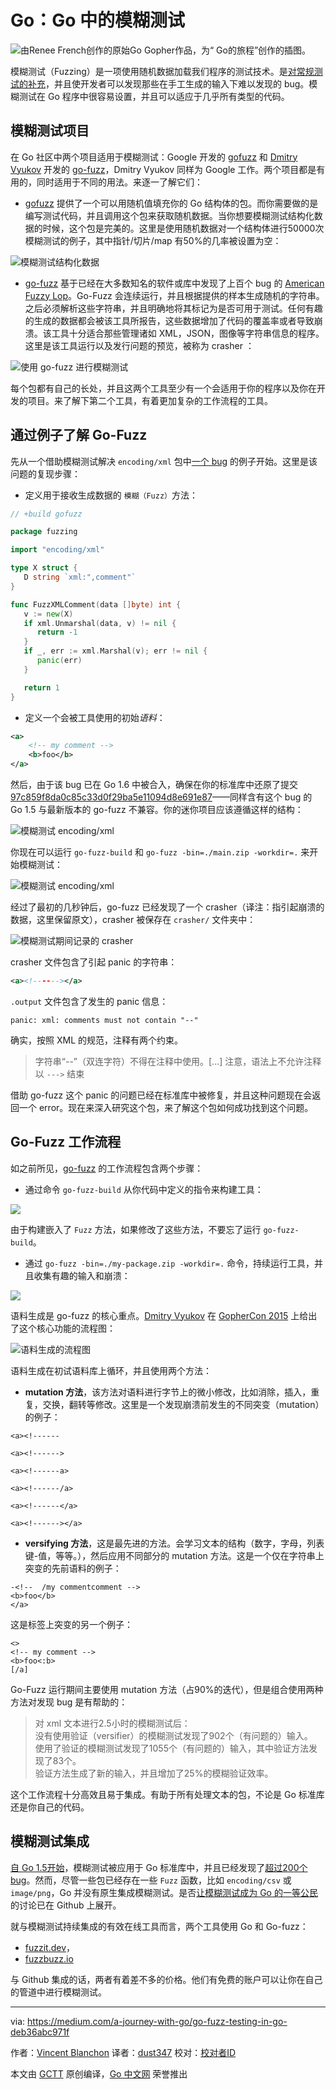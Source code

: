 # Go：Go 中的模糊测试
![由Renee French创作的原始Go Gopher作品，为“ Go的旅程”创作的插图。](https://github.com/studygolang/gctt-images2/blob/master/20191025-Go-Fuzz-Testing-in-Go/Illustration.png?raw=true)

模糊测试（Fuzzing）是一项使用随机数据加载我们程序的测试技术。是[对常规测试的补充](https://docs.google.com/document/d/1N-12_6YBPpF9o4_Zys_E_ZQndmD06wQVAM_0y9nZUIE/edit)，并且使开发者可以发现那些在手工生成的输入下难以发现的 bug。模糊测试在 Go 程序中很容易设置，并且可以适应于几乎所有类型的代码。

## 模糊测试项目
在 Go 社区中两个项目适用于模糊测试：Google 开发的 [gofuzz](https://github.com/google/gofuzz) 和 [Dmitry Vyukov](https://github.com/dvyukov) 开发的 [go-fuzz](https://github.com/dvyukov/go-fuzz)，Dmitry Vyukov 同样为 Google 工作。两个项目都是有用的，同时适用于不同的用法。来逐一了解它们：

- [gofuzz](https://github.com/google/gofuzz) 提供了一个可以用随机值填充你的 Go 结构体的包。而你需要做的是编写测试代码，并且调用这个包来获取随机数据。当你想要模糊测试结构化数据的时候，这个包是完美的。这里是使用随机数据对一个结构体进行50000次模糊测试的例子，其中指针/切片/map 有50%的几率被设置为空：

![模糊测试结构化数据](https://github.com/studygolang/gctt-images2/blob/master/20191025-Go-Fuzz-Testing-in-Go/fuzzing-structured-data.png?raw=true)

- [go-fuzz](https://github.com/dvyukov/go-fuzz) 基于已经在大多数知名的软件或库中发现了上百个 bug 的 [American Fuzzy Lop](http://lcamtuf.coredump.cx/afl/)。Go-Fuzz 会连续运行，并且根据提供的样本生成随机的字符串。之后必须解析这些字符串，并且明确地将其标记为是否可用于测试。任何有趣的生成的数据都会被该工具所报告，这些数据增加了代码的覆盖率或者导致崩溃。该工具十分适合那些管理诸如 XML，JSON，图像等字符串信息的程序。这里是该工具运行以及发行问题的预览，被称为 crasher ：

![使用 go-fuzz 进行模糊测试](https://github.com/studygolang/gctt-images2/blob/master/20191025-Go-Fuzz-Testing-in-Go/fuzzing-with-go-fuzz.png?raw=true)

每个包都有自己的长处，并且这两个工具至少有一个会适用于你的程序以及你在开发的项目。来了解下第二个工具，有着更加复杂的工作流程的工具。

## 通过例子了解 Go-Fuzz
先从一个借助模糊测试解决 `encoding/xml` 包中[一个 bug](https://github.com/golang/go/issues/11112) 的例子开始。这里是该问题的复现步骤：

- 定义用于接收生成数据的 `模糊（Fuzz）`方法：

```go
// +build gofuzz

package fuzzing

import "encoding/xml"

type X struct {
   D string `xml:",comment"`
}

func FuzzXMLComment(data []byte) int {
   v := new(X)
   if xml.Unmarshal(data, v) != nil {
      return -1
   }
   if _, err := xml.Marshal(v); err != nil {
      panic(err)
   }

   return 1
}
```

- 定义一个会被工具使用的初始*语料*：

```xml
<a>
    <!-- my comment -->
    <b>foo</b>
</a>
```

然后，由于该 bug 已在 Go 1.6 中被合入，确保在你的标准库中还原了提交 [97c859f8da0c85c33d0f29ba5e11094d8e691e87](https://github.com/golang/go/commit/97c859f8da0c85c33d0f29ba5e11094d8e691e87)——同样含有这个 bug 的 Go 1.5 与最新版本的 go-fuzz 不兼容。你的迷你项目应该遵循这样的结构：

![模糊测试 encoding/xml](https://github.com/studygolang/gctt-images2/blob/master/20191025-Go-Fuzz-Testing-in-Go/fuzzing-encoding:xml-structure.png?raw=true)

你现在可以运行 `go-fuzz-build` 和 `go-fuzz -bin=./main.zip -workdir=.` 来开始模糊测试：

![模糊测试 encoding/xml](https://github.com/studygolang/gctt-images2/blob/master/20191025-Go-Fuzz-Testing-in-Go/fuzzing-encoding:xml.png?raw=true)

经过了最初的几秒钟后，go-fuzz 已经发现了一个 crasher（译注：指引起崩溃的数据，这里保留原文），crasher 被保存在 `crasher/` 文件夹中：

![模糊测试期间记录的 crasher](https://github.com/studygolang/gctt-images2/blob/master/20191025-Go-Fuzz-Testing-in-Go/crasher-recorded-during-fuzzing.png?raw=true)

crasher 文件包含了引起 panic 的字符串：

```xml
<a><!------></a>
```

`.output` 文件包含了发生的 panic 信息：

```
panic: xml: comments must not contain "--"
```

确实，按照 XML 的规范，注释有两个约束。
> 字符串“--”（双连字符）不得在注释中使用。[...] 注意，语法上不允许注释以 `--->` 结束

借助 go-fuzz 这个 panic 的问题已经在标准库中被修复，并且这种问题现在会返回一个 error。现在来深入研究这个包，来了解这个包如何成功找到这个问题。

## Go-Fuzz 工作流程
如之前所见，[go-fuzz](https://github.com/dvyukov/go-fuzz) 的工作流程包含两个步骤：

- 通过命令 `go-fuzz-build` 从你代码中定义的指令来构建工具：
 
![](https://github.com/studygolang/gctt-images2/blob/master/20191025-Go-Fuzz-Testing-in-Go/go-fuzz-build.png?raw=true)

由于构建嵌入了 `Fuzz` 方法，如果修改了这些方法，不要忘了运行 `go-fuzz-build`。

- 通过 `go-fuzz -bin=./my-package.zip -workdir=.` 命令，持续运行工具，并且收集有趣的输入和崩溃：

![](https://github.com/studygolang/gctt-images2/blob/master/20191025-Go-Fuzz-Testing-in-Go/go-fuzz.png?raw=true)

语料生成是 go-fuzz 的核心重点。[Dmitry Vyukov](https://github.com/dvyukov) 在 [GopherCon 2015](https://www.youtube.com/watch?v=a9xrxRsIbSU&t=459s) 上给出了这个核心功能的流程图：

![语料生成的流程图](https://github.com/studygolang/gctt-images2/blob/master/20191025-Go-Fuzz-Testing-in-Go/workflow-of-the-corpus-generation.png?raw=true)

语料生成在初试语料库上循环，并且使用两个方法：

- **mutation 方法**，该方法对语料进行字节上的微小修改，比如消除，插入，重复，交换，翻转等修改。这里是一个发现崩溃前发生的不同突变（mutation）的例子：

``` 
<a><!------

<a><!------>

<a><!------a>

<a><!------/a>

<a><!------</a>

<a><!------></a>
```

- **versifying 方法**，这是最先进的方法。会学习文本的结构（数字，字母，列表键-值，等等。），然后应用不同部分的 mutation 方法。这是一个仅在字符串上突变的先前语料的例子：

 ```
-<!--  /my commentcomment -->
<b>foo</b>
</a>
```

这是标签上突变的另一个例子：

```
<>
<!-- my comment -->
<b>foo<:b>
[/a]
```

Go-Fuzz 运行期间主要使用 mutation 方法（占90%的迭代），但是组合使用两种方法对发现 bug 是有帮助的：
> 对 xml 文本进行2.5小时的模糊测试后：  
> 没有使用验证（versifier）的模糊测试发现了902个（有问题的）输入。  
> 使用了验证的模糊测试发现了1055个（有问题的）输入，其中验证方法发现了83个。  
> 验证方法生成了新的输入，并且增加了25%的模糊验证效率。

这个工作流程十分高效且易于集成。有助于所有处理文本的包，不论是 Go 标准库还是你自己的代码。

## 模糊测试集成
[自 Go 1.5开始](https://golang.org/doc/go1.5#hardening)，模糊测试被应用于 Go 标准库中，并且已经发现了[超过200个 bug](https://github.com/dvyukov/go-fuzz#trophies)。然而，尽管一些包已经存在一些 `Fuzz` 函数，比如 `encoding/csv` 或 `image/png`，Go 并没有原生集成模糊测试。是否[让模糊测试成为 Go 的一等公民](https://github.com/golang/go/issues/19109)的讨论已在 Github 上展开。

就与模糊测试持续集成的有效在线工具而言，两个工具使用 Go 和 Go-fuzz：

- [fuzzit.dev](https://fuzzit.dev/)，
- [fuzzbuzz.io](https://fuzzbuzz.io/)

与 Github 集成的话，两者有着差不多的价格。他们有免费的账户可以让你在自己的管道中进行模糊测试。

---
via: https://medium.com/a-journey-with-go/go-fuzz-testing-in-go-deb36abc971f

作者：[Vincent Blanchon](https://medium.com/@blanchon.vincent)
译者：[dust347](https://github.com/dust347D)
校对：[校对者ID](https://github.com/校对者ID)

本文由 [GCTT](https://github.com/studygolang/GCTT) 原创编译，[Go 中文网](https://studygolang.com/) 荣誉推出
